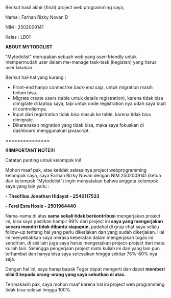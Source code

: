 Berikut hasil akhir (final) project web programming saya,

Nama  : Farhan Rizky Novan D

NIM   : 2502009141

Kelas : LB01

**ABOUT MYTODOLIST**

"Mytodolist" merupakan sebuah web yang user-friendly untuk mempermudah user dalam me-manage task-task (kegiatan) yang harus user lakukan.

Berikut hal-hal yang kurang :
- Front-end hanya connect ke back-end saja, untuk migration masih belom bisa.
- Migrate create users (table untuk details registration), karena tidak bisa dimigrate di laptop saya, tapi untuk code registration nya udah saya buat di controllernya.
- Input dari registration tidak bisa masuk ke table, karena tidak bisa dimigrate.
- Dikarenakan migration yang tidak bisa, maka saya fokuskan di dashboard menggunakan javascript.

===============

**!!!IMPORTANT NOTE!!!**

Catatan penting untuk kelompok ini!

Mohon maaf pak, atas ketidak selesainya project webprogramming kelompok saya, saya Farhan Rizky Novan dengan NIM 2502009141 (ketua dari kelompok “Mytodolist”) ingin menyatakan bahwa anggota kelompok saya yang lain yaitu :

**⁃	Theofilus Jonathan Hidayat - 2540117533**

**- Ferel Esra Hosio - 2501964440**

Nama-nama di atas **sama sekali tidak berkontribusi** mengerjakan project ini, bisa saya pastikan hampir 99% dari project ini **saya yang mengerjakan secara mandiri tidak dibantu siapapun**, padahal di grup chat saya selalu follow-up tentang hal yang perlu dikerjakan dan yang sudah dikerjakan. Hal ini menyebabkan saya merasa keberatan dalam mengerjakan tugas ini sendirian, di sisi lain juga saya harus mengerjakan project-project dari mata kuliah lain. Sehingga pengerjaan project mata kuliah ini dan yang lain pun terhambat dan hanya bisa saya selesaikan hingga sekitar 75%-80% nya saja.

Dengan hal ini, saya harap bapak Tegar dapat mengerti dan dapat **memberi nilai 0 kepada orang-orang yang saya sebutkan di atas.**

Terimakasih pak, saya mohon maaf karena hal ini project web programming tidak bisa selesai hingga 100%.
